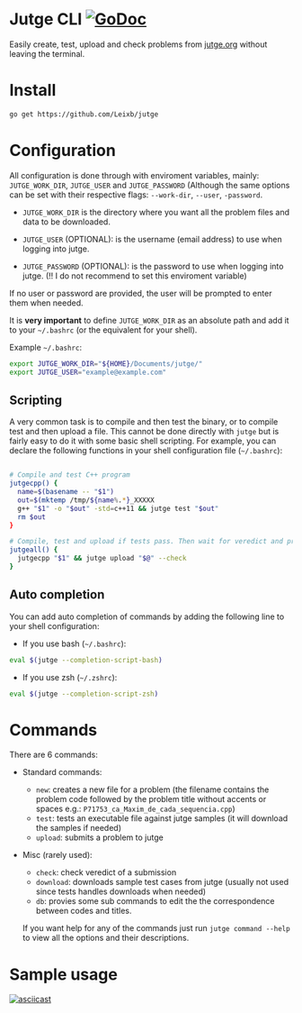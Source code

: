 # Jutge CLI [![GoDoc](https://godoc.org/github.com/Leixb/jutge?status.svg)](https://godoc.org/github.com/Leixb/jutge)

Easily create, test, upload and check problems from [jutge.org](https://jutge.org) without leaving the terminal.

# Install

```sh
go get https://github.com/Leixb/jutge
```

# Configuration

All configuration is done through with enviroment variables, mainly: `JUTGE_WORK_DIR`, `JUTGE_USER` and `JUTGE_PASSWORD` (Although the same options can be set with their respective flags: `--work-dir`, `--user`, `-password`.

- `JUTGE_WORK_DIR` is the directory where you want all the problem files and data to be downloaded. 

- `JUTGE_USER` (OPTIONAL): is the username (email address) to use when logging into jutge.
- `JUTGE_PASSWORD` (OPTIONAL): is the password to use when logging into jutge. (!! I do not recommend to set this enviroment variable)

If no user or password are provided, the user will be prompted to enter them when needed.

It is **very important** to define `JUTGE_WORK_DIR` as an absolute path and add it to your `~/.bashrc` (or the equivalent for your shell).

 Example `~/.bashrc`:
```bash
export JUTGE_WORK_DIR="${HOME}/Documents/jutge/"
export JUTGE_USER="example@example.com"
```

## Scripting
A very common task is to compile and then test the binary, or to compile test and then upload a file. This cannot be done directly with `jutge` but is fairly easy to do it with some basic shell scripting. For example, you can declare the following functions in your shell configuration file (`~/.bashrc`):

```bash

# Compile and test C++ program
jutgecpp() {
  name=$(basename -- "$1")
  out=$(mktemp /tmp/${name%.*}_XXXXX
  g++ "$1" -o "$out" -std=c++11 && jutge test "$out"
  rm $out
}

# Compile, test and upload if tests pass. Then wait for veredict and print it.
jutgeall() {
  jutgecpp "$1" && jutge upload "$@" --check
}
```

## Auto completion
You can add auto completion of commands by adding the following line to your shell configuration:

- If you use bash (`~/.bashrc`):
```bash
eval $(jutge --completion-script-bash)
```
- If you use zsh (`~/.zshrc`):
```zsh
eval $(jutge --completion-script-zsh)
```

# Commands

There are 6 commands:
- Standard commands:
  - `new`: creates a new file for a problem (the filename contains the problem code followed by the problem title without accents or spaces e.g.: `P71753_ca_Maxim_de_cada_sequencia.cpp`)
  - `test`: tests an executable file against jutge samples (it will download the samples if needed)
  - `upload`: submits a problem to jutge
- Misc (rarely used):
  - `check`: check veredict of a submission
  - `download`: downloads sample test cases from jutge (usually not used since tests handles downloads when needed)
  - `db`: provies some sub commands to edit the the correspondence between codes and titles.
  
  If you want help for any of the commands just run `jutge command --help` to view all the options and their descriptions.

# Sample usage

[![asciicast](https://asciinema.org/a/dgHDQPtAqXyO5mGfDbJWzE8Ex.svg)](https://asciinema.org/a/dgHDQPtAqXyO5mGfDbJWzE8Ex)
